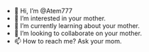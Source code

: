 - 👋 Hi, I’m @Atem777
- 👀 I’m interested in your mother.
- 🌱 I’m currently learning about your mother.
- 💞️ I’m looking to collaborate on your mother.
- 📫 How to reach me? Ask your mom.
